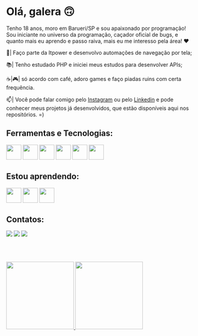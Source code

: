 ### 
<strong><h1>Olá, galera 🙃</h1></strong>

Tenho 18 anos, moro em Barueri/SP e sou apaixonado por programação! Sou iniciante no universo da programação, caçador oficial de bugs, e quanto mais eu aprendo e passo raiva, mais eu me interesso pela área! ❤

🤿| Faço parte da Itpower e desenvolvo automações de navegação por tela;

📚| Tenho estudado PHP e iniciei meus estudos para desenvolver APIs;

☕|🎮| só acordo com café, adoro games e faço piadas ruins com certa frequência.

📫| Você pode falar comigo pelo <a href="https://www.instagram.com/_luan__ferreira/">Instagram</a> ou pelo <a href="https://www.linkedin.com/in/luangabrielferreira/">Linkedin</a> e pode conhecer meus projetos já desenvolvidos, que estão disponíveis aqui nos repositórios. =)

<strong><h2>Ferramentas e Tecnologias:</h2></strong>
<p>
<img src="https://cdn.jsdelivr.net/gh/devicons/devicon/icons/python/python-original-wordmark.svg"  width="40" height="40"/>
<img src="https://cdn.jsdelivr.net/gh/devicons/devicon/icons/vscode/vscode-original-wordmark.svg" width="40" height="40"/>
<img src="https://cdn.jsdelivr.net/gh/devicons/devicon/icons/javascript/javascript-original.svg" width="40" height="40"/>
<img src="https://cdn.jsdelivr.net/gh/devicons/devicon/icons/css3/css3-original.svg" width="40" height="40"/>
<img src="https://cdn.jsdelivr.net/gh/devicons/devicon/icons/html5/html5-original-wordmark.svg" width="40" height="40"/>
<img src="https://cdn.jsdelivr.net/gh/devicons/devicon/icons/microsoftsqlserver/microsoftsqlserver-plain-wordmark.svg" width="40" height="40" />
</p


<strong><h2>Estou aprendendo:</h2></strong>
<p>
<img src="https://cdn.jsdelivr.net/gh/devicons/devicon/icons/php/php-original.svg" width="40" height="40"/>        <img src="https://cdn.jsdelivr.net/gh/devicons/devicon/icons/git/git-original-wordmark.svg" width="40" height="40"/>        <img src="https://cdn.jsdelivr.net/gh/devicons/devicon/icons/github/github-original-wordmark.svg" width="40" height="40"/>
</p>

<strong><h2>Contatos:</strong></h2>
<div>
<a href="https://instagram.com/_luan__ferreira" target="_blank"><img src="https://img.shields.io/badge/-Instagram-%23E4405F?style=for-the-badge&logo=instagram&logoColor=white" target="_blank"></a>
<a href = "mailto:luan.gab.f@gmail.com"><img src="https://img.shields.io/badge/Gmail-D14836?style=for-the-badge&logo=gmail&logoColor=white" target="_blank"></a>
<a href="https://www.linkedin.com/in/luangabrielferreira" target="_blank"><img src="https://img.shields.io/badge/-LinkedIn-%230077B5?style=for-the-badge&logo=linkedin&logoColor=white" target="_blank"></a>   
</div>
<br>
<h2>          </h2>
<br>
<div>
<a href="https://github.com/gomesbtw">
<img height="180em" src="https://github-readme-stats.vercel.app/api/top-langs/?username=gomesbtw&layout=compact&langs_count=7&theme=dracula"/>
<img height="180em" src="https://github-readme-stats.vercel.app/api?username=gomesbtw&show_icons=true&theme=dracula&include_all_commits=true&count_private=true"/>
</div>

<br>
